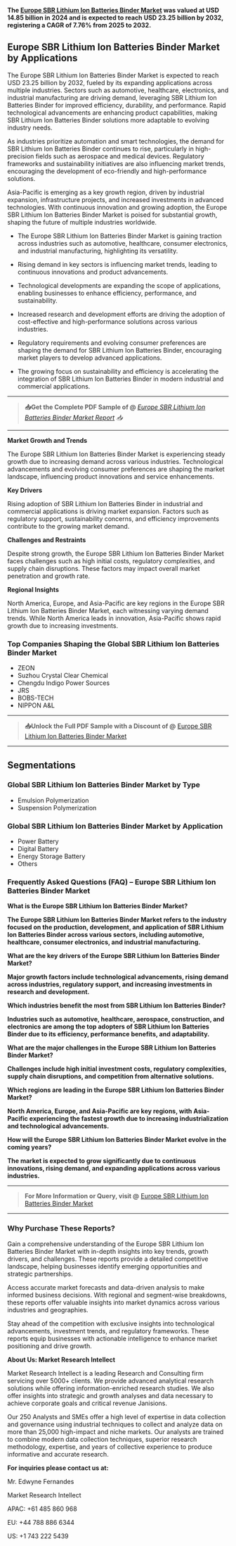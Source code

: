 <p><strong>The <a href="https://www.marketresearchintellect.com/download-sample/?rid=924462&amp;utm_source=Pulse-April-Europe&amp;utm_medium=852">Europe SBR Lithium Ion Batteries Binder Market</a> was valued at USD 14.85 billion in 2024 and is expected to reach USD 23.25 billion by 2032, registering a CAGR of 7.76% from 2025 to 2032.</strong></p><h2>Europe SBR Lithium Ion Batteries Binder Market by Applications&nbsp;</h2><p><p>The Europe SBR Lithium Ion Batteries Binder Market is expected to reach USD 23.25 billion by 2032, fueled by its expanding applications across multiple industries. Sectors such as automotive, healthcare, electronics, and industrial manufacturing are driving demand, leveraging SBR Lithium Ion Batteries Binder for improved efficiency, durability, and performance. Rapid technological advancements are enhancing product capabilities, making SBR Lithium Ion Batteries Binder solutions more adaptable to evolving industry needs.</p><p>As industries prioritize automation and smart technologies, the demand for SBR Lithium Ion Batteries Binder continues to rise, particularly in high-precision fields such as aerospace and medical devices. Regulatory frameworks and sustainability initiatives are also influencing market trends, encouraging the development of eco-friendly and high-performance solutions.</p><p>Asia-Pacific is emerging as a key growth region, driven by industrial expansion, infrastructure projects, and increased investments in advanced technologies. With continuous innovation and growing adoption, the Europe SBR Lithium Ion Batteries Binder Market is poised for substantial growth, shaping the future of multiple industries worldwide.</p></p><ul><li><p>The Europe SBR Lithium Ion Batteries Binder Market is gaining traction across industries such as automotive, healthcare, consumer electronics, and industrial manufacturing, highlighting its versatility.</p></li><li><p>Rising demand in key sectors is influencing market trends, leading to continuous innovations and product advancements.</p></li><li><p>Technological developments are expanding the scope of applications, enabling businesses to enhance efficiency, performance, and sustainability.</p></li><li><p>Increased research and development efforts are driving the adoption of cost-effective and high-performance solutions across various industries.</p></li><li><p>Regulatory requirements and evolving consumer preferences are shaping the demand for SBR Lithium Ion Batteries Binder, encouraging market players to develop advanced applications.</p></li><li><p>The growing focus on sustainability and efficiency is accelerating the integration of SBR Lithium Ion Batteries Binder in modern industrial and commercial applications.</p></li></ul><hr /><blockquote><p><strong><span class="font-[700]">📥Get the Complete PDF Sample of @ </span></strong><em><span class="font-[700]"><a href="https://www.marketresearchintellect.com/download-sample/?rid=924462&amp;utm_source=Pulse-April-Europe&amp;utm_medium=852" target="_blank" data-tracking-control-name="article-ssr-frontend-pulse_little-text-block" data-tracking-will-navigate="" data-test-link="">Europe SBR Lithium Ion Batteries Binder Market Report</a>&nbsp;📥</span></em></p></blockquote><hr /><p class="" data-start="77" data-end="360"><strong data-start="77" data-end="105">Market Growth and Trends</strong></p><p class="" data-start="77" data-end="360">The Europe SBR Lithium Ion Batteries Binder Market is experiencing steady growth due to increasing demand across various industries. Technological advancements and evolving consumer preferences are shaping the market landscape, influencing product innovations and service enhancements.</p><p class="" data-start="362" data-end="606"><strong data-start="362" data-end="377">Key Drivers</strong></p><p class="" data-start="362" data-end="606">Rising adoption of SBR Lithium Ion Batteries Binder in industrial and commercial applications is driving market expansion. Factors such as regulatory support, sustainability concerns, and efficiency improvements contribute to the growing market demand.</p><p class="" data-start="608" data-end="849"><strong data-start="608" data-end="637">Challenges and Restraints</strong></p><p class="" data-start="608" data-end="849">Despite strong growth, the Europe SBR Lithium Ion Batteries Binder Market faces challenges such as high initial costs, regulatory complexities, and supply chain disruptions. These factors may impact overall market penetration and growth rate.</p><p class="" data-start="851" data-end="1095"><strong data-start="851" data-end="872">Regional Insights</strong></p><p class="" data-start="851" data-end="1095">North America, Europe, and Asia-Pacific are key regions in the Europe SBR Lithium Ion Batteries Binder Market, each witnessing varying demand trends. While North America leads in innovation, Asia-Pacific shows rapid growth due to increasing investments.</p><p><h3>Top Companies Shaping the Global SBR Lithium Ion Batteries Binder Market </h3><ul><li>ZEON</li><li>Suzhou Crystal Clear Chemical</li><li>Chengdu Indigo Power Sources</li><li>JRS</li><li>BOBS-TECH</li><li>NIPPON A&L</li></ul></p><hr /><blockquote><p><strong>📥Unlock the Full PDF Sample with a Discount of @</strong> <a href="https://www.marketresearchintellect.com/ask-for-discount/?rid=924462&amp;utm_source=Pulse-April-Europe&amp;utm_medium=852">Europe SBR Lithium Ion Batteries Binder Market</a></p></blockquote><hr /><p><h2>Segmentations</h2><h3>Global SBR Lithium Ion Batteries Binder Market by Type</h3><ul><li>Emulsion Polymerization</li><li>Suspension Polymerization</li></ul><h3>Global SBR Lithium Ion Batteries Binder Market by Application</h3><ul><li>Power Battery</li><li>Digital Battery</li><li>Energy Storage Battery</li><li>Others</li></ul></p><h3><strong>Frequently Asked Questions (FAQ) &ndash; Europe SBR Lithium Ion Batteries Binder Market</strong></h3><p><strong>What is the Europe SBR Lithium Ion Batteries Binder Market?</strong></p><p><strong>The Europe SBR Lithium Ion Batteries Binder Market refers to the industry focused on the production, development, and application of SBR Lithium Ion Batteries Binder across various sectors, including automotive, healthcare, consumer electronics, and industrial manufacturing.</strong></p><p><strong>What are the key drivers of the Europe SBR Lithium Ion Batteries Binder Market?</strong></p><p><strong>Major growth factors include technological advancements, rising demand across industries, regulatory support, and increasing investments in research and development.</strong></p><p><strong>Which industries benefit the most from SBR Lithium Ion Batteries Binder?</strong></p><p><strong>Industries such as automotive, healthcare, aerospace, construction, and electronics are among the top adopters of SBR Lithium Ion Batteries Binder due to its efficiency, performance benefits, and adaptability.</strong></p><p><strong>What are the major challenges in the Europe SBR Lithium Ion Batteries Binder Market?</strong></p><p><strong>Challenges include high initial investment costs, regulatory complexities, supply chain disruptions, and competition from alternative solutions.</strong></p><p><strong>Which regions are leading in the Europe SBR Lithium Ion Batteries Binder Market?</strong></p><p><strong>North America, Europe, and Asia-Pacific are key regions, with Asia-Pacific experiencing the fastest growth due to increasing industrialization and technological advancements.</strong></p><p><strong>How will the Europe SBR Lithium Ion Batteries Binder Market evolve in the coming years?</strong></p><p><strong>The market is expected to grow significantly due to continuous innovations, rising demand, and expanding applications across various industries.</strong></p><hr /><blockquote><p><span class="font-[700]"><strong>For More Information or Query, visit&nbsp;@</strong>&nbsp;</span><span class="font-[700]"><a href="https://www.marketresearchintellect.com/product/global-sbr-lithium-ion-batteries-binder-market/?utm_source=Linkedin&utm_medium=852" target="_blank" data-tracking-control-name="article-ssr-frontend-pulse_little-text-block" data-tracking-will-navigate="" data-test-link="">Europe SBR Lithium Ion Batteries Binder Market</a></span></p></blockquote><hr /><h3><strong data-start="0" data-end="31">Why Purchase These Reports?</strong></h3><p class="" data-start="35" data-end="297">Gain a comprehensive understanding of the Europe SBR Lithium Ion Batteries Binder Market with in-depth insights into key trends, growth drivers, and challenges. These reports provide a detailed competitive landscape, helping businesses identify emerging opportunities and strategic partnerships.</p><p class="" data-start="299" data-end="540">Access accurate market forecasts and data-driven analysis to make informed business decisions. With regional and segment-wise breakdowns, these reports offer valuable insights into market dynamics across various industries and geographies.</p><p class="" data-start="542" data-end="784">Stay ahead of the competition with exclusive insights into technological advancements, investment trends, and regulatory frameworks. These reports equip businesses with actionable intelligence to enhance market positioning and drive growth.</p><p><strong><span class="font-[700]">About Us: Market Research Intellect</span></strong></p><p><span class="">Market Research Intellect is a leading Research and Consulting firm servicing over 5000+ clients. We provide advanced analytical research solutions while offering information-enriched research studies.&nbsp;</span>We also offer insights into strategic and growth analyses and data necessary to achieve corporate goals and critical revenue Janisions.</p><p><span class="">Our 250 Analysts and SMEs offer a high level of expertise in data collection and governance using industrial techniques to collect and analyze data on more than 25,000 high-impact and niche markets. Our analysts are trained to combine modern data collection techniques, superior research methodology, expertise, and years of collective experience to produce informative and accurate research.</span></p><p><strong>For inquiries please contact us at:</strong></p><p>Mr. Edwyne Fernandes</p><p>Market Research Intellect</p><p>APAC: +61 485 860 968</p><p>EU: +44 788 886 6344</p><p>US: +1 743 222 5439</p>